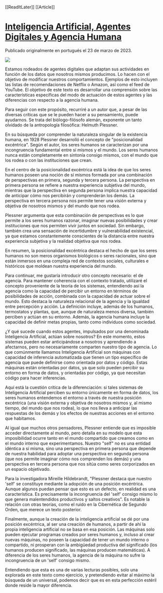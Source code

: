 [[ReadItLater]] [[Article]]

# [Inteligencia Artificial, Agentes Digitales y Agencia Humana](https://www.mabuse.art.br/post/inteligencia-artificial-agentes-digitales-y-agencia-humana)

Publicado originalmente en portugués el 23 de marzo de 2023.  

![](ReadItLater%20Inbox/assets/Inteligencia%20Artificial,%20Agentes%20Digitales%20y%20Agencia%20Humana/654be3_14c1bb9eaacf49e39bc92310b2b58946~mv2.png)

Estamos rodeados de agentes digitales que adaptan sus actividades en función de los datos que nosotros mismos producimos. Lo hacen con el objetivo de modificar nuestros comportamientos. Ejemplos de esto incluyen las listas de recomendaciones de Netflix o Amazon, así como el feed de YouTube. El objetivo de este texto es desarrollar una comprensión sobre las características específicas del modo de actuación de estos agentes y las diferencias con respecto a la agencia humana.

Para seguir con este propósito, recurriré a un autor que, a pesar de las diversas críticas que se le pueden hacer a su pensamiento, puede ayudarnos. Se trata del biólogo-filósofo alemán, exponente un tanto olvidado de la antropología filosófica: Helmuth Plessner.

En su búsqueda por comprender la naturaleza singular de la existencia humana, en 1928 Plessner desarrolló el concepto de "posicionalidad excéntrica". Según el autor, los seres humanos se caracterizan por una incongruencia fundamental entre sí mismos y el mundo. Los seres humanos nunca están completamente en sintonía consigo mismos, con el mundo que los rodea o con las instituciones que crean.

En el centro de la posicionalidad excéntrica está la idea de que los seres humanos poseen una noción de sí mismos formada por una combinación de perspectivas en primera, segunda y tercera persona. La perspectiva en primera persona se refiere a nuestra experiencia subjetiva del mundo, mientras que la perspectiva en segunda persona implica nuestra capacidad de anticipar cómo nos percibirán y comprenderán los demás. La perspectiva en tercera persona nos permite tener una visión externa y objetiva de nosotros mismos y del mundo que nos rodea.

Plessner argumenta que esta combinación de perspectivas es lo que permite a los seres humanos razonar, imaginar nuevas posibilidades y crear instituciones que nos permiten vivir juntos en sociedad. Sin embargo, también crea una sensación de incertidumbre y vulnerabilidad existencial, ya que estamos constantemente conscientes de la distancia entre nuestra experiencia subjetiva y la realidad objetiva que nos rodea.

En resumen, la posicionalidad excéntrica destaca el hecho de que los seres humanos no son meros organismos biológicos o seres racionales, sino que están inmersos en una compleja red de contextos sociales, culturales e históricos que moldean nuestra experiencia del mundo.

Para continuar, me gustaría introducir otro concepto necesario: el de agencia. Para mantener coherencia con el contexto tratado, utilizaré el concepto proveniente de la teoría de los sistemas, entendiendo así la agencia como la capacidad de percibir un entorno en términos de posibilidades de acción, combinada con la capacidad de actuar sobre el mundo. Esto destaca la naturaleza relacional de la agencia y la igualdad entre percepción y acción. La definición incluye, además de los humanos, termostatos y plantas, que, aunque de naturaleza menos diversa, también perciben y actúan en su entorno. Además, la agencia humana incluye la capacidad de definir metas propias, tanto como individuos como sociedad.

¿Y qué sucede cuando estos agentes, impulsados por una denominada Inteligencia Artificial, actúan sobre nosotros? En este momento, estos sistemas pueden estar anticipándose a nosotros y aprendiendo a afectarnos, pero no necesariamente comparten nuestro tipo de agencia. Lo que comúnmente llamamos Inteligencia Artificial son máquinas con capacidad de inferencia automatizada que tienen un tipo específico de agencia que puede definirse como orientada por datos y código. Estas máquinas están orientadas por datos, ya que solo pueden percibir su entorno en forma de datos, y orientadas por código, ya que necesitan código para hacer inferencias.

Aquí está la cuestión crítica de la diferenciación: si tales sistemas de Inteligencia Artificial perciben su entorno únicamente en forma de datos, los seres humanos entendemos el entorno a través de nuestra posición excéntrica (una visión externa y objetiva de nosotros mismos y, al mismo tiempo, del mundo que nos rodea), lo que nos lleva a anticipar las respuestas de los demás y los efectos de nuestras acciones en el entorno que habitamos.

Al igual que muchos otros pensadores, Plessner entiende que es imposible acceder directamente al mundo, pero detalla en su modelo que esta imposibilidad ocurre tanto en el mundo compartido que creamos como en el mundo interno que experimentamos. Nuestro "self" no es una entidad idéntica a sí misma, sino una perspectiva en primera persona que depende de nuestra habilidad para adoptar una perspectiva en segunda persona (que nos permite imaginar cómo nos comprenden los demás) y una perspectiva en tercera persona que nos sitúa como seres corporizados en un espacio objetivado.

Para la investigadora Mireille Hildebrandt, "Plessner destaca que nuestro 'self' se constituye mediante la adopción de una posición excéntrica. Aunque algunos puedan pensar que esto es un defecto, en realidad es una característica. Es precisamente la incongruencia del 'self' consigo mismo lo que genera malentendidos productivos y saltos creativos". Es notable la relación con otras teorías, como el ruido en la Cibernética de Segundo Orden, que merece un texto posterior.

Finalmente, aunque la creación de la inteligencia artificial se dé por una posición excéntrica, al ser una creación de humanos, a partir de ahí la propia inteligencia artificial no se basa en esa posición. Las máquinas solo pueden ejecutar programas creados por seres humanos y, incluso al crear nuevas máquinas, no poseen la capacidad de tener un mundo interno o compartido, ni prosperan con la ambigüedad productiva del significado (los humanos producen significado, las máquinas producen matemáticas). A diferencia de los seres humanos, la agencia de la máquina no sufre la incongruencia de un 'self' consigo mismo.

Entendiendo que esta es una de varias lecturas posibles, solo una explorada en este texto como ejercicio, y pretendiendo evitar al máximo la búsqueda de un universal, podemos decir que es en esta perfección estéril donde reside la mayor diferencia.